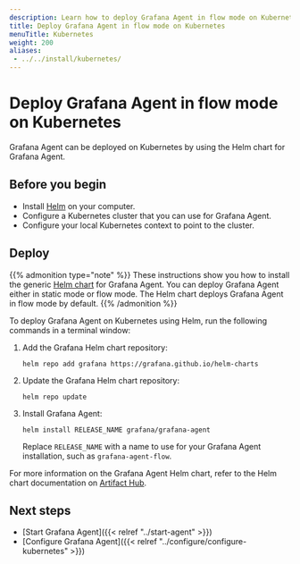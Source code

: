 ```yaml
---
description: Learn how to deploy Grafana Agent in flow mode on Kubernetes
title: Deploy Grafana Agent in flow mode on Kubernetes
menuTitle: Kubernetes
weight: 200
aliases:
 - ../../install/kubernetes/
---
```


# Deploy Grafana Agent in flow mode on Kubernetes

Grafana Agent can be deployed on Kubernetes by using the Helm chart for Grafana Agent.

## Before you begin

* Install [Helm][] on your computer.
* Configure a Kubernetes cluster that you can use for Grafana Agent.
* Configure your local Kubernetes context to point to the cluster.

[Helm]: https://helm.sh

## Deploy

{{% admonition type="note" %}}
These instructions show you how to install the generic [Helm chart](https://github.com/grafana/agent/tree/main/operations/helm/charts/grafana-agent) for Grafana
Agent. You can deploy Grafana Agent either in static mode or flow mode. The Helm chart deploys Grafana Agent in flow mode by default.
{{% /admonition %}}

To deploy Grafana Agent on Kubernetes using Helm, run the following commands in a terminal window:

1. Add the Grafana Helm chart repository:

   ```shell
   helm repo add grafana https://grafana.github.io/helm-charts
   ```

1. Update the Grafana Helm chart repository:

   ```shell
   helm repo update
   ```

1. Install Grafana Agent:

   ```shell
   helm install RELEASE_NAME grafana/grafana-agent
   ```

   Replace `RELEASE_NAME` with a name to use for your Grafana Agent
   installation, such as `grafana-agent-flow`.

For more information on the Grafana Agent Helm chart, refer to the Helm chart documentation on [Artifact Hub][].

[Artifact Hub]: https://artifacthub.io/packages/helm/grafana/grafana-agent

## Next steps

- [Start Grafana Agent]({{< relref "../start-agent" >}})
- [Configure Grafana Agent]({{< relref "../configure/configure-kubernetes" >}})
